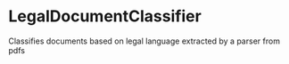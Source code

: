 # LegalDocumentClassifier
Classifies documents based on legal language extracted by a parser from pdfs
